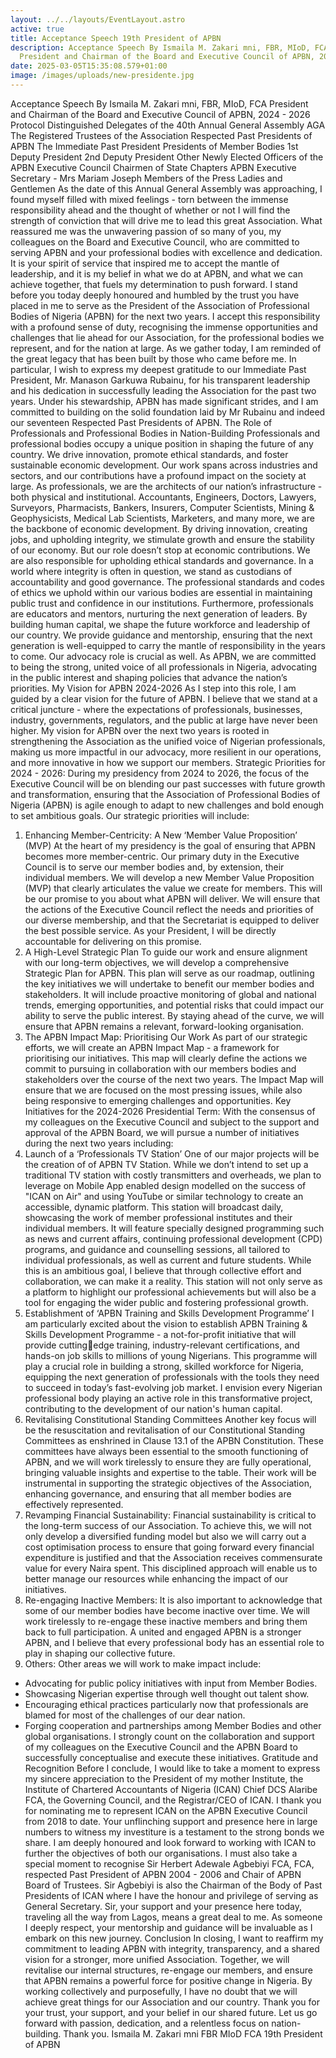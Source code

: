 ```yaml
---
layout: ../../layouts/EventLayout.astro
active: true
title: Acceptance Speech 19th President of APBN
description: Acceptance Speech By Ismaila M. Zakari mni, FBR, MIoD, FCA
  President and Chairman of the Board and Executive Council of APBN, 2024 - 2026
date: 2025-03-05T15:35:08.579+01:00
image: /images/uploads/new-presidente.jpg
---
```

Acceptance Speech 
By 
Ismaila M. Zakari mni, FBR, MIoD, FCA 
President and Chairman of the Board and Executive Council of APBN, 2024 - 2026 
Protocol 
Distinguished Delegates of the 40th Annual General Assembly AGA 
The Registered Trustees of the Association 
Respected Past Presidents of APBN 
The Immediate Past President 
Presidents of Member Bodies 
1st Deputy President 
2nd Deputy President 
Other Newly Elected Officers of the APBN Executive Council 
Chairmen of State Chapters 
APBN Executive Secretary - Mrs Mariam Joseph 
Members of the Press 
Ladies and Gentlemen 
As the date of this Annual General Assembly was approaching, I found myself filled 
with mixed feelings - torn between the immense responsibility ahead and the thought 
of whether or not I will find the strength of conviction that will drive me to lead this 
great Association. What reassured me was the unwavering passion of so many of you, 
my colleagues on the Board and Executive Council, who are committed to serving 
APBN and your professional bodies with excellence and dedication. It is your spirit 
of service that inspired me to accept the mantle of leadership, and it is my belief in 
what we do at APBN, and what we can achieve together, that fuels my determination 
to push forward. 
I stand before you today deeply honoured and humbled by the trust you have placed 
in me to serve as the President of the Association of Professional Bodies of Nigeria 
(APBN) for the next two years. I accept this responsibility with a profound sense of 
duty, recognising the immense opportunities and challenges that lie ahead for our 
Association, for the professional bodies we represent, and for the nation at large. 
As we gather today, I am reminded of the great legacy that has been built by those 
who came before me. In particular, I wish to express my deepest gratitude to our 
Immediate Past President, Mr. Manason Garkuwa Rubainu, for his transparent 
leadership and his dedication in successfully leading the Association for the past two 
years. Under his stewardship, APBN has made significant strides, and I am 
committed to building on the solid foundation laid by Mr Rubainu and indeed our 
seventeen Respected Past Presidents of APBN. 
The Role of Professionals and Professional Bodies in Nation-Building 
Professionals and professional bodies occupy a unique position in shaping the future 
of any country. We drive innovation, promote ethical standards, and foster sustainable 
economic development. Our work spans across industries and sectors, and our 
contributions have a profound impact on the society at large. 
As professionals, we are the architects of our nation’s infrastructure - both physical 
and institutional. Accountants, Engineers, Doctors, Lawyers, Surveyors, Pharmacists, 
Bankers, Insurers, Computer Scientists, Mining & Geophysicists, Medical Lab 
Scientists, Marketers, and many more, we are the backbone of economic 
development. By driving innovation, creating jobs, and upholding integrity, we 
stimulate growth and ensure the stability of our economy. But our role doesn’t stop at 
economic contributions. 
We are also responsible for upholding ethical standards and governance. In a world 
where integrity is often in question, we stand as custodians of accountability and 
good governance. The professional standards and codes of ethics we uphold within 
our various bodies are essential in maintaining public trust and confidence in our 
institutions. 
Furthermore, professionals are educators and mentors, nurturing the next generation 
of leaders. By building human capital, we shape the future workforce and leadership 
of our country. We provide guidance and mentorship, ensuring that the next 
generation is well-equipped to carry the mantle of responsibility in the years to come. 
Our advocacy role is crucial as well. As APBN, we are committed to being the strong, 
united voice of all professionals in Nigeria, advocating in the public interest and 
shaping policies that advance the nation’s priorities. 
My Vision for APBN 2024-2026
As I step into this role, I am guided by a clear vision for the future of APBN. I believe 
that we stand at a critical juncture - where the expectations of professionals, 
businesses, industry, governments, regulators, and the public at large have never been 
higher. My vision for APBN over the next two years is rooted in strengthening the 
Association as the unified voice of Nigerian professionals, making us more 
impactful in our advocacy, more resilient in our operations, and more innovative in 
how we support our members. 
Strategic Priorities for 2024 - 2026: 
During my presidency from 2024 to 2026, the focus of the Executive Council will be 
on blending our past successes with future growth and transformation, ensuring that 
the Association of Professional Bodies of Nigeria (APBN) is agile enough to adapt to 
new challenges and bold enough to set ambitious goals. Our strategic priorities will 
include: 
1. Enhancing Member-Centricity: A New ‘Member Value Proposition’ 
(MVP)
At the heart of my presidency is the goal of ensuring that APBN becomes 
more member-centric. Our primary duty in the Executive Council is to serve 
our member bodies and, by extension, their individual members. We will 
develop a new Member Value Proposition (MVP) that clearly articulates the 
value we create for members. This will be our promise to you about what 
APBN will deliver. We will ensure that the actions of the Executive Council 
reflect the needs and priorities of our diverse membership, and that the 
Secretariat is equipped to deliver the best possible service. As your President, I 
will be directly accountable for delivering on this promise. 
2. A High-Level Strategic Plan
To guide our work and ensure alignment with our long-term objectives, we 
will develop a comprehensive Strategic Plan for APBN. This plan will serve 
as our roadmap, outlining the key initiatives we will undertake to benefit our 
member bodies and stakeholders. It will include proactive monitoring of 
global and national trends, emerging opportunities, and potential risks that 
could impact our ability to serve the public interest. By staying ahead of the 
curve, we will ensure that APBN remains a relevant, forward-looking 
organisation. 
3. The APBN Impact Map: Prioritising Our Work
As part of our strategic efforts, we will create an APBN Impact Map - a 
framework for prioritising our initiatives. This map will clearly define the 
actions we commit to pursuing in collaboration with our members bodies and 
stakeholders over the course of the next two years. The Impact Map will 
ensure that we are focused on the most pressing issues, while also being 
responsive to emerging challenges and opportunities. 
Key Initiatives for the 2024-2026 Presidential Term: 
With the consensus of my colleagues on the Executive Council and subject to the 
support and approval of the APBN Board, we will pursue a number of initiatives 
during the next two years including: 
1. Launch of a ‘Professionals TV Station’
One of our major projects will be the creation of of APBN TV Station. While 
we don’t intend to set up a traditional TV station with costly transmitters and 
overheads, we plan to leverage on Mobile App enabled design modelled on 
the success of "ICAN on Air" and using YouTube or similar technology to 
create an accessible, dynamic platform. This station will broadcast daily, 
showcasing the work of member professional institutes and their individual 
members. It will feature specially designed programming such as news and 
current affairs, continuing professional development (CPD) programs, and 
guidance and counselling sessions, all tailored to individual professionals, as 
well as current and future students. While this is an ambitious goal, I believe 
that through collective effort and collaboration, we can make it a reality. This 
station will not only serve as a platform to highlight our professional 
achievements but will also be a tool for engaging the wider public and 
fostering professional growth. 
2. Establishment of ‘APBN Training and Skills Development Programme’
I am particularly excited about the vision to establish APBN Training & Skills 
Development Programme - a not-for-profit initiative that will provide cuttingedge training, industry-relevant certifications, and hands-on job skills to 
millions of young Nigerians. This programme will play a crucial role in 
building a strong, skilled workforce for Nigeria, equipping the next generation 
of professionals with the tools they need to succeed in today’s fast-evolving 
job market. I envision every Nigerian professional body playing an active role 
in this transformative project, contributing to the development of our nation's 
human capital. 
3. Revitalising Constitutional Standing Committees
Another key focus will be the resuscitation and revitalisation of our 
Constitutional Standing Committees as enshrined in Clause 13.1 of the APBN 
Constitution. These committees have always been essential to the smooth 
functioning of APBN, and we will work tirelessly to ensure they are fully 
operational, bringing valuable insights and expertise to the table. Their work 
will be instrumental in supporting the strategic objectives of the Association, 
enhancing governance, and ensuring that all member bodies are effectively 
represented. 
4. Revamping Financial Sustainability:
Financial sustainability is critical to the long-term success of our Association. 
To achieve this, we will not only develop a diversified funding model but 
also we will carry out a cost optimisation process to ensure that going 
forward every financial expenditure is justified and that the Association 
receives commensurate value for every Naira spent. This disciplined approach 
will enable us to better manage our resources while enhancing the impact of 
our initiatives. 
5. Re-engaging Inactive Members:
It is also important to acknowledge that some of our member bodies have 
become inactive over time. We will work tirelessly to re-engage these 
inactive members and bring them back to full participation. A united and 
engaged APBN is a stronger APBN, and I believe that every professional body 
has an essential role to play in shaping our collective future. 
6. Others: 
Other areas we will work to make impact include: 
- Advocating for public policy initiatives with input from Member Bodies. 
- Showcasing Nigerian expertise through well thought out talent show. 
- Encouraging ethical practices particularly now that professionals are blamed 
for most of the challenges of our dear nation. 
- Forging cooperation and partnerships among Member Bodies and other 
global organisations.
I strongly count on the collaboration and support of my colleagues on the Executive 
Council and the APBN Board to successfully conceptualise and execute these 
initiatives. 
Gratitude and Recognition
Before I conclude, I would like to take a moment to express my sincere appreciation 
to the President of my mother Institute, the Institute of Chartered Accountants 
of Nigeria (ICAN) Chief DCS Alaribe FCA, the Governing Council, and the 
Registrar/CEO of ICAN. I thank you for nominating me to represent ICAN on the 
APBN Executive Council from 2018 to date. Your unflinching support and presence 
here in large numbers to witness my investiture is a testament to the strong bonds we 
share. I am deeply honoured and look forward to working with ICAN to further the 
objectives of both our organisations. 
I must also take a special moment to recognise Sir Herbert Adewale Agbebiyi FCA, 
FCA, respected Past President of APBN 2004 - 2006 and Chair of APBN Board of 
Trustees. Sir Agbebiyi is also the Chairman of the Body of Past Presidents of ICAN 
where I have the honour and privilege of serving as General Secretary. Sir, your 
support and your presence here today, traveling all the way from Lagos, means a 
great deal to me. As someone I deeply respect, your mentorship and guidance will be 
invaluable as I embark on this new journey. 
Conclusion
In closing, I want to reaffirm my commitment to leading APBN with integrity, 
transparency, and a shared vision for a stronger, more unified Association. Together, 
we will revitalise our internal structures, re-engage our members, and ensure that 
APBN remains a powerful force for positive change in Nigeria. By working 
collectively and purposefully, I have no doubt that we will achieve great things for 
our Association and our country. 
Thank you for your trust, your support, and your belief in our shared future. Let us go 
forward with passion, dedication, and a relentless focus on nation-building. 
Thank you. 
Ismaila M. Zakari mni FBR MIoD FCA 
19th President of APBN

